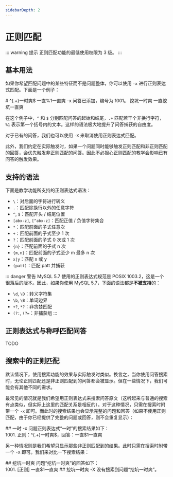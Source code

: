 ```yaml
---
sidebarDepth: 2
---
```


# 正则匹配

::: warning 提示
正则匹配功能的最低使用权限为 3 级。
:::

## 基本用法

如果你希望匹配问题中的某些特征而不是问题整体，你可以使用 `-x` 进行正则表达式匹配。下面是一个例子：

<panel-view title="聊天记录">
<chat-message nickname="Alice" color="#cc0066"># ^(.+)一时爽$ 一直%1一直爽 -x</chat-message>
<chat-message nickname="Koishi" avatar="/koishi.png">问答已添加，编号为 1001。</chat-message>
<chat-message nickname="Alice" color="#cc0066">挖坑一时爽</chat-message>
<chat-message nickname="Koishi" avatar="/koishi.png">一直挖坑一直爽</chat-message>
</panel-view>

在这个例子中，`^` 和 `$` 分别匹配问答的起始和结尾，`.+` 匹配若干个非换行字符，`%1` 表示第一个括号内的文本。这样的语法极大地提升了问答捕获的自由度。

对于已有的问答，我们也可以使用 `-X` 来取消使用正则表达式匹配。

此外，我们约定在实际触发时，如果一个问题同时能够触发正则匹配和非正则匹配的回答，会优先触发非正则匹配的问答。因此不必担心正则匹配的教学会影响已有问答的触发效果。

## 支持的语法

下面是教学功能所支持的正则表达式语法：

- `\`：对后面的字符进行转义
- `.`：匹配除换行以外的任意字符
- `^`, `$`：匹配开头 / 结尾位置
- `[abx-z]`, `[^abx-z]`：匹配正值 / 负值字符集合
- `*`：匹配前面的子式任意次
- `+`：匹配前面的子式至少 1 次
- `?`：匹配前面的子式 0 次或 1 次
- `{n}`：匹配前面的子式 n 次
- `{m,n}`：匹配前面的子式至少 m 最多 n 次
- `x|y`：匹配 x 或 y
- `(patt)`：匹配 patt 并捕获

::: danger 警告
MySQL 5.7 使用的正则表达式规范是 POSIX 1003.2，这是一个很落后的版本。因此，如果你使用 MySQL 5.7，下面的语法都是**不被支持**的：

- `\d`, `\D`：转义字符集
- `\b`, `\B`：单词边界
- `+?`, `*?`：非贪婪匹配
- `(?:`, `(?=`：非捕获组
:::

## 正则表达式与称呼匹配问答

TODO

## 搜索中的正则匹配

默认情况下，使用搜索功能的效果与实际触发时类似。换言之，当你使用问答搜索时，无论正则匹配还是非正则匹配到的问答都会被显示。但在一些情况下，我们可能会有其他不同的需求。

最常见的情况就是我们希望用正则表达式来搜索问答原文（这听起来与普通的搜索有点类似，但实际上这里的匹配关系是相反的）。对于这种情况，只需在搜索时附带一个 `-x` 即可。而此时的搜索结果也会显示完整的问题和回答（如果不使用正则匹配，由于你已经提供了完整的问题或回答，则不会重复显示）：

<panel-view title="聊天记录">
<chat-message nickname="Alice" color="#cc0066">## 一时 -x</chat-message>
<chat-message nickname="Koishi" avatar="/koishi.png">问题正则表达式“一时”的搜索结果如下：<br/>1001. 正则：^(.+)一时爽$，回答：一直$1一直爽</chat-message>
</panel-view>

另一种情况则是我们希望只显示那些非正则匹配到的结果。此时只需在搜索时附带一个 `-X` 即可。我们来对比一下搜索结果：

<panel-view title="聊天记录">
<chat-message nickname="Alice" color="#cc0066">## 挖坑一时爽</chat-message>
<chat-message nickname="Koishi" avatar="/koishi.png">问题“挖坑一时爽”的回答如下：<br/>1001. [正则] 一直$1一直爽</chat-message>
<chat-message nickname="Alice" color="#cc0066">## 挖坑一时爽 -X</chat-message>
<chat-message nickname="Koishi" avatar="/koishi.png">没有搜索到问题“挖坑一时爽”。</chat-message>
</panel-view>
